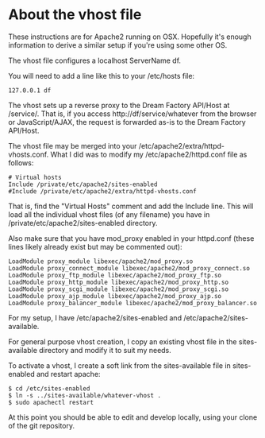 About the vhost file
====================

These instructions are for Apache2 running on OSX.  Hopefully it's enough information to
derive a similar setup if you're using some other OS.

The vhost file configures a localhost ServerName df.  

You will need to add a line like this to your /etc/hosts file:
```
127.0.0.1 df
```

The vhost sets up a reverse proxy to the Dream Factory API/Host at /service/.  That is, if
you access http://df/service/whatever from the browser or JavaScript/AJAX, the request is 
forwarded as-is to the Dream Factory API/Host.

The vhost file may be merged into your /etc/apache2/extra/httpd-vhosts.conf.  What I did was
to modify my /etc/apache2/httpd.conf file as follows:

```
# Virtual hosts
Include /private/etc/apache2/sites-enabled
#Include /private/etc/apache2/extra/httpd-vhosts.conf
```

That is, find the "Virtual Hosts" comment and add the Include line.  This will load all the 
individual vhost files (of any filename) you have in /private/etc/apache2/sites-enabled directory.

Also make sure that you have mod_proxy enabled in your httpd.conf (these lines likely already exist
but may be commented out):

```
LoadModule proxy_module libexec/apache2/mod_proxy.so
LoadModule proxy_connect_module libexec/apache2/mod_proxy_connect.so
LoadModule proxy_ftp_module libexec/apache2/mod_proxy_ftp.so
LoadModule proxy_http_module libexec/apache2/mod_proxy_http.so
LoadModule proxy_scgi_module libexec/apache2/mod_proxy_scgi.so
LoadModule proxy_ajp_module libexec/apache2/mod_proxy_ajp.so
LoadModule proxy_balancer_module libexec/apache2/mod_proxy_balancer.so
```

For my setup, I have /etc/apache2/sites-enabled and /etc/apache2/sites-available.  

For general purpose vhost creation, I copy an existing vhost file in the sites-available directory and
modify it to suit my needs. 

To activate a vhost, I create a soft link from the sites-available file in sites-enabled and restart
apache:

```
$ cd /etc/sites-enabled
$ ln -s ../sites-available/whatever-vhost .
$ sudo apachectl restart
```

At this point you should be able to edit and develop locally, using your clone of the git repository.

